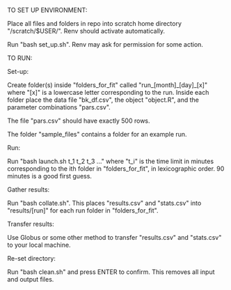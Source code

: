 TO SET UP ENVIRONMENT:

Place all files and folders in repo into scratch home directory "/scratch/$USER/". Renv should activate automatically.

Run "bash set_up.sh". Renv may ask for permission for some action.

TO RUN:

Set-up:

Create folder(s) inside "folders_for_fit" called "run_[month]\_[day]\_[x]" where "[x]" is a lowercase letter corresponding to the run.
Inside each folder place the data file "bk_df.csv", the object "object.R", and the parameter combinations "pars.csv".

The file "pars.csv" should have exactly 500 rows.

The folder "sample_files" contains a folder for an example run.

Run:

Run "bash launch.sh t\_1 t\_2 t\_3 ..." where "t\_i" is the time limit in minutes corresponding to the ith folder in "folders_for_fit", in lexicographic order. 90 minutes is a good first guess.

Gather results:

Run "bash collate.sh". This places "results.csv" and "stats.csv" into "results/[run]" for each run folder in "folders_for_fit".

Transfer results:

Use Globus or some other method to transfer "results.csv" and "stats.csv" to your local machine.

Re-set directory:

Run "bash clean.sh" and press ENTER to confirm. This removes all input and output files.
